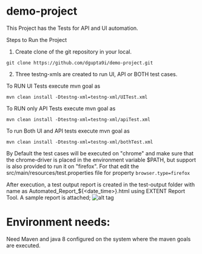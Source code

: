 # demo-project

This Project has the Tests for API and UI automation. 

Steps to Run the Project

1) Create clone of the git repository in your local.

```
git clone https://github.com/dgupta9i/demo-project.git
```

2) Three testng-xmls are created to run UI, API or BOTH test cases.

To RUN UI Tests execute mvn goal as

```
mvn clean install -Dtestng-xml=testng-xml/UITest.xml
```
                     
To RUN only API Tests execute mvn goal as 

```
mvn clean install -Dtestng-xml=testng-xml/apiTest.xml
```
                      
To run Both UI and API tests execute mvn goal as

```
mvn clean install -Dtestng-xml=testng-xml/bothTest.xml
```
   
By Default the test cases will be executed on "chrome" and make sure that the chrome-driver is placed in the environment variable $PATH, but support is also provided to run it on "firefox". For that edit the src/main/resources/test.properties file for property `browser.type=firefox`
   
After execution, a test output report is created in the test-output folder with name as  Automated_Report_${<date_time>}.html using EXTENT Report Tool. A sample report is attached;
![alt tag](https://github.com/dgupta9i/demo-project/blob/master/report-screenshot.png)

# Environment needs:
Need Maven and java 8 configured on the system where the maven goals are executed.  
